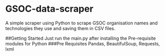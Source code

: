 # GSOC-data-scraper
A simple scraper using Python to scrape GSOC organisation names and technologies they use and saving them in CSV files.

##Getting Started 
Just run the main.py after installing the Pre-requisite modules for Python
###Pre Requisites
Pandas,  BeautifulSoup, Requests, lxml

